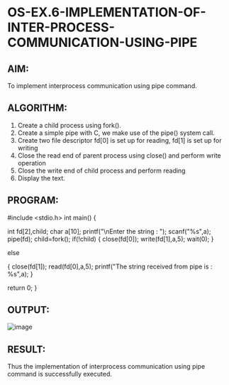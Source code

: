 # OS-EX.6-IMPLEMENTATION-OF-INTER-PROCESS-COMMUNICATION-USING-PIPE

## AIM:
To implement interprocess communication using pipe command.
## ALGORITHM:

1.	Create a child process using fork().
2.	Create a simple pipe with C, we make use of the pipe() system call.
3.	Create two file descriptor fd[0] is set up for reading, fd[1] is set up for writing
4.	Close the read end of parent process using close() and perform write operation
5.	Close the write end of child process and perform reading
6.	Display the text.



## PROGRAM:



#include <stdio.h>
int main()
{

  int fd[2],child; char a[10];
  printf("\nEnter the string : ");
  scanf("%s",a);
  pipe(fd);
  child=fork();
  if(!child)
{
    close(fd[0]);
    write(fd[1],a,5); wait(0);
}

  else

{
   close(fd[1]);
    read(fd[0],a,5); printf("The string received from pipe is : %s",a);
}

return 0;
}


## OUTPUT:
![image](https://github.com/Sakthimurugavel/OS-EX.6-IMPLEMENTATION-OF-INTER-PROCESS-COMMUNICATION-USING-PIPE/assets/118707246/fa322696-d9ee-4862-87e5-5f9776255131)


## RESULT:
Thus the implementation of interprocess communication using pipe command is successfully executed.
